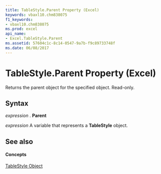 ```yaml
---
title: TableStyle.Parent Property (Excel)
keywords: vbaxl10.chm838075
f1_keywords:
- vbaxl10.chm838075
ms.prod: excel
api_name:
- Excel.TableStyle.Parent
ms.assetid: 57604c1c-8c14-0547-9a7b-f9c89733748f
ms.date: 06/08/2017
---
```



# TableStyle.Parent Property (Excel)

Returns the parent object for the specified object. Read-only.


## Syntax

 _expression_ . **Parent**

 _expression_ A variable that represents a **TableStyle** object.


## See also


#### Concepts


[TableStyle Object](Excel.TableStyle.md)

